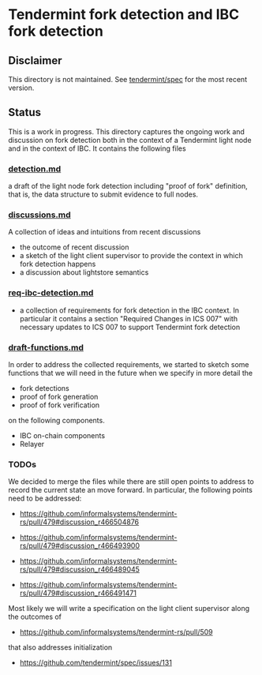 
# Tendermint fork detection and IBC fork detection

## Disclaimer

This directory is not maintained. See
[tendermint/spec](https://github.com/tendermint/spec/blob/master/rust-spec/lightclient/detection/)
for the most recent version.


## Status

This is a work in progress.
This directory captures the ongoing work and discussion on fork
detection both in the context of a Tendermint light node and in the
context of IBC. It contains the following files

### [detection.md](./detection.md)

a draft of the light node fork detection including "proof of fork"
  definition, that is, the data structure to submit evidence to full
  nodes.
  

### [discussions.md](./discussions.md) 

A collection of ideas and intuitions from recent discussions

- the outcome of recent discussion
- a sketch of the light client supervisor to provide the context in
  which fork detection happens
- a discussion about lightstore semantics


### [req-ibc-detection.md](./req-ibc-detection.md)

- a collection of requirements for fork detection in the IBC
  context. In particular it contains a section "Required Changes in
  ICS 007" with necessary updates to ICS 007 to support Tendermint
  fork detection


### [draft-functions.md](./draft-functions.md)

In order to address the collected requirements, we started to sketch
some functions that we will need in the future when we specify in more
detail the 

- fork detections 
- proof of fork generation
- proof of fork verification

on the following components.

- IBC on-chain components
- Relayer


### TODOs

We decided to merge the files while there are still open points to
address to record the current state an move forward. In particular,
the following points need to be addressed:

- https://github.com/informalsystems/tendermint-rs/pull/479#discussion_r466504876

- https://github.com/informalsystems/tendermint-rs/pull/479#discussion_r466493900
  
- https://github.com/informalsystems/tendermint-rs/pull/479#discussion_r466489045
  
- https://github.com/informalsystems/tendermint-rs/pull/479#discussion_r466491471
  
Most likely we will write a specification on the light client
supervisor along the outcomes of
  
- https://github.com/informalsystems/tendermint-rs/pull/509

that also addresses initialization

- https://github.com/tendermint/spec/issues/131

